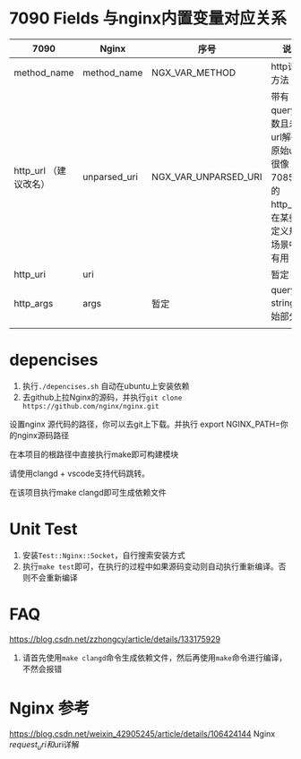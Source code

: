 # 7090 Fields 与nginx内置变量对应关系

   
| 7090        | Nginx        | 序号                | 说明                                    |
|-------------|-------------|--------------------|-----------------------------------------|
| method_name | method_name | NGX_VAR_METHOD    | http请求方法                             |
| http_url （建议改名）   | unparsed_uri| NGX_VAR_UNPARSED_URI | 带有query参数且未经url解码的原始url，很像7085中的http_url，在某些自定义规则场景中很有用          |
| http_uri    | uri|  |      暂定     | 经过解码和规范化的路径部分，经常在自定义规则中做访问控制中使用          |
| http_args   | args| 暂定 | query string原始部分          |
                                      |

# depencises
1. 执行`./depencises.sh` 自动在ubuntu上安装依赖
2. 去github上拉Nginx的源码，并执行`git clone https://github.com/nginx/nginx.git`

设置nginx 源代码的路径，你可以去git上下载。并执行
export NGINX_PATH=你的nginx源码路径

在本项目的根路径中直接执行make即可构建模块

请使用clangd + vscode支持代码跳转。

在该项目执行make clangd即可生成依赖文件

# Unit Test
1. 安装`Test::Nginx::Socket`，自行搜索安装方式
2. 执行`make test`即可，在执行的过程中如果源码变动则自动执行重新编译。否则不会重新编译

# FAQ
https://blog.csdn.net/zzhongcy/article/details/133175929

1. 请首先使用`make clangd`命令生成依赖文件，然后再使用`make`命令进行编译，不然会报错



# Nginx 参考
https://blog.csdn.net/weixin_42905245/article/details/106424144 Nginx $request_uri和$uri详解
